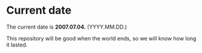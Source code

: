 # Current date

The current date is **2007.07.04.** (YYYY.MM.DD.)

This repository will be good when the world ends, so we will know how long it lasted.